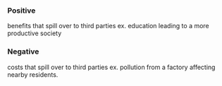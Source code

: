 ### Positive
benefits that spill over to third parties
ex. education leading to a more productive society

### Negative
costs that spill over to third parties
ex. pollution from a factory affecting nearby residents.